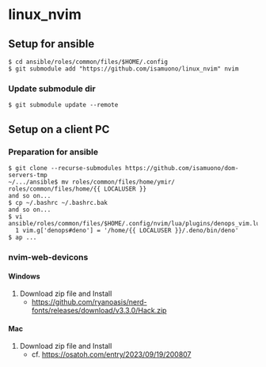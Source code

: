 # linux_nvim

## Setup for ansible
```
$ cd ansible/roles/common/files/$HOME/.config
$ git submodule add "https://github.com/isamuono/linux_nvim" nvim
```

### Update submodule dir
```
$ git submodule update --remote
```

## Setup on a client PC
### Preparation for ansible
```
$ git clone --recurse-submodules https://github.com/isamuono/dom-servers-tmp
~/.../ansible$ mv roles/common/files/home/ymir/ roles/common/files/home/{{ LOCALUSER }}
and so on...
$ cp ~/.bashrc ~/.bashrc.bak
and so on...
$ vi ansible/roles/common/files/$HOME/.config/nvim/lua/plugins/denops_vim.lua
  1 vim.g['denops#deno'] = '/home/{{ LOCALUSER }}/.deno/bin/deno'
$ ap ...
```

### nvim-web-devicons
#### Windows
1. Download zip file and Install
   * https://github.com/ryanoasis/nerd-fonts/releases/download/v3.3.0/Hack.zip

#### Mac
1. Download zip file and Install
   * cf. https://osatoh.com/entry/2023/09/19/200807

